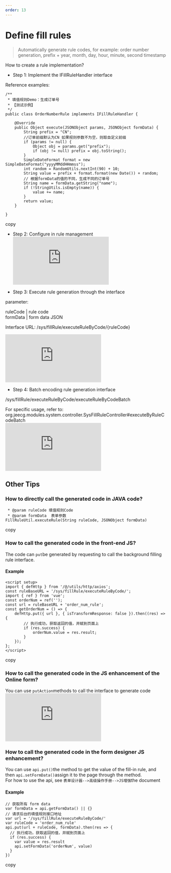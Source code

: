 ```yaml
---
order: 13
---
```


# Define fill rules

> Automatically generate rule codes, for example: order number generation, prefix + year, month, day, hour, minute, second timestamp

How to create a rule implementation?

- Step 1: Implement the IFillRuleHandler interface

Reference examples:

```
/**
 * 填值规则Demo：生成订单号
 * 【测试示例】
 */
public class OrderNumberRule implements IFillRuleHandler {

    @Override
    public Object execute(JSONObject params, JSONObject formData) {
        String prefix = "CN";
        //订单前缀默认为CN 如果规则参数不为空，则取自定义前缀
        if (params != null) {
            Object obj = params.get("prefix");
            if (obj != null) prefix = obj.toString();
        }
        SimpleDateFormat format = new SimpleDateFormat("yyyyMMddHHmmss");
        int random = RandomUtils.nextInt(90) + 10;
        String value = prefix + format.format(new Date()) + random;
        // 根据formData的值的不同，生成不同的订单号
        String name = formData.getString("name");
        if (!StringUtils.isEmpty(name)) {
            value += name;
        }
        return value;
    }

}

```

copy

- Step 2: Configure in rule management  
  ![](https://lfs.k.topthink.com/lfs/1189b1e7b6a25fb591189173144e9f0cf623856221035cad0445defcfed8393e.dat)

- Step 3: Execute rule generation through the interface

parameter:

ruleCode | rule code  
formData | form data JSON

Interface URL: /sys/fillRule/executeRuleByCode/{ruleCode}

![](https://lfs.k.topthink.com/lfs/7ed051380eed58212f2eec9f4f01c78580dce70bf810fe7f749faed5b96e23b9.dat)

- Step 4: Batch encoding rule generation interface

/sys/fillRule/executeRuleByCode/executeRuleByCodeBatch

For specific usage, refer to:  
org.jeecg.modules.system.controller.SysFillRuleController#executeByRuleCodeBatch  
![](https://lfs.k.topthink.com/lfs/035ca52db9820c77e66714e427378af1fa12f2a47278078a8d513c15110f3659.dat)

## Other Tips

### How to directly call the generated code in JAVA code?

```
 * @param ruleCode 填值规则Code
 * @param formData  表单参数
FillRuleUtil.executeRule(String ruleCode, JSONObject formData)
```

copy

### How to call the generated code in the front-end JS?

The code can `put`be generated by requesting to call the background filling rule interface.

#### Example

```
<script setup>
import { defHttp } from '/@/utils/http/axios';
const ruleBaseURL = '/sys/fillRule/executeRuleByCode/';
import { ref } from 'vue';
const orderNum = ref('');
const url = ruleBaseURL + 'order_num_rule';
const getOrderNum = () => {
    defHttp.put({ url }, { isTransformResponse: false }).then((res) => {
        // 执行成功，获取返回的值，并赋到页面上
        if (res.success) {
            orderNum.value = res.result;
        }
    });
};
</script>

```

copy

### How to call the generated code in the JS enhancement of the Online form?

You can use `putAction`methods to call the interface to generate code  
![](https://lfs.k.topthink.com/lfs/ac5a225766c56d860ebce2b9a807e0fd846c3baee81cd9e337ee0cff015fbc20.dat)

### How to call the generated code in the form designer JS enhancement?

You can use `api.put()`the method to get the value of the fill-in rule, and then `api.setFormData()`assign it to the page through the method.  
For how to use the api, see `表单设计器-->高级操作手册-->JS增强`the document

#### Example

```
// 获取所有 form data
var formData = api.getFormData() || {}
// 请求后台的填值规则接口地址
var url = '/sys/fillRule/executeRuleByCode/'
var ruleCode = 'order_num_rule'
api.put(url + ruleCode, formData).then(res => {
  // 执行成功，获取返回的值，并赋到页面上
  if (res.success) {
    var value = res.result
    api.setFormData('orderNum', value)
  }
})
```

copy
